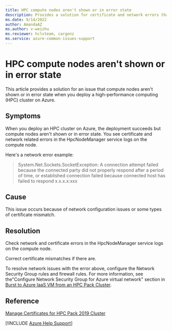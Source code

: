 ```yaml
--- 
title: HPC compute nodes aren't shown or in error state
description: Provides a solution for certificate and network errors that occur when you deploy an HPC Pack cluster on Azure.
ms.date: 9/14/2022
author: AmandaAZ
ms.author: v-weizhu
ms.reviewer: hclvteam, cargonz
ms.service: azure-common-issues-support
---
```

# HPC compute nodes aren't shown or in error state

This article provides a solution for an issue that compute nodes aren't shown or in error state when you deploy a high-performance computing (HPC) cluster on Azure.

## Symptoms

When you deploy an HPC cluster on Azure, the deployment succeeds but compute nodes aren't shown or in error state. You see certificate and network related errors in the HpcNodeManager service logs on the compute node.

Here's a network error example:

> System.Net.Sockets.SocketException: A connection attempt failed because the connected party did not properly respond after a period of time, or established connection failed because connected host has failed to respond x.x.x.x:xxx

## Cause

This issue occurs because of network configuration issues or some types of certificate mismatch.

## Resolution

Check network and certificate errors in the HpcNodeManager service logs on the compute node.

Correct certificate mismatches if there are.

To resolve network issues with the error above, configure the Network Security Group rules and firewall rules. For more information, see the"Configure Network Security Group for Azure virtual network" section in [Burst to Azure IaaS VM from an HPC Pack Cluster](/powershell/high-performance-computing/hpcpack-burst-to-azure-iaas-nodes).

## Reference

[Manage Certificates for HPC Pack 2019 Cluster](/powershell/high-performance-computing/manage-hpc-pack-certificates)

[!INCLUDE [Azure Help Support](../../includes/azure-help-support.md)]
